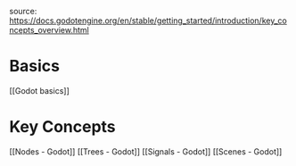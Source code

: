 source: https://docs.godotengine.org/en/stable/getting_started/introduction/key_concepts_overview.html
# Basics
[[Godot basics]]

# Key Concepts

[[Nodes - Godot]]
[[Trees - Godot]]
[[Signals - Godot]]
[[Scenes - Godot]]
